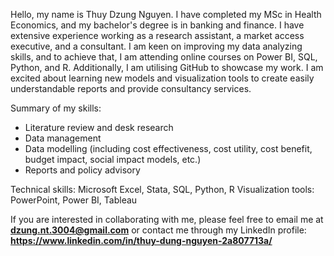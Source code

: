 Hello, my name is Thuy Dzung Nguyen. I have completed my MSc in Health Economics, and my bachelor's degree is in banking and finance. I have extensive experience working as a research assistant, a market access executive, and a consultant.
I am keen on improving my data analyzing skills, and to achieve that, I am attending online courses on Power BI, SQL, Python, and R. Additionally, I am utilising GitHub to showcase my work. I am excited about learning new models and visualization tools to create easily understandable reports and provide consultancy services.

Summary of my skills:
- Literature review and desk research
- Data management
- Data modelling (including cost effectiveness, cost utility, cost benefit, budget impact, social impact models, etc.)
- Reports and policy advisory

Technical skills: Microsoft Excel, Stata, SQL, Python, R
Visualization tools: PowerPoint, Power BI, Tableau

If you are interested in collaborating with me, please feel free to email me at **dzung.nt.3004@gmail.com** or contact me through my LinkedIn profile: **https://www.linkedin.com/in/thuy-dung-nguyen-2a807713a/**

<!---
ThuyDzungNg/ThuyDzungNg is a ✨ special ✨ repository because its `README.md` (this file) appears on your GitHub profile.
You can click the Preview link to take a look at your changes.
--->
